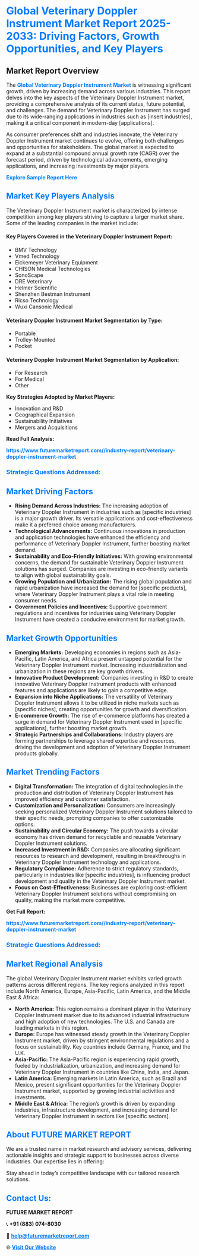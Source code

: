<h1 style="color: #007BFF;">Global Veterinary Doppler Instrument Market Report 2025-2033: Driving Factors, Growth Opportunities, and Key Players</h1>

<section id="overview">
<h2>Market Report Overview</h2>
<p>The <a href="https://www.futuremarketreport.com//industry-report/veterinary-doppler-instrument-market" style="color: #007BFF; text-decoration: none;"><strong>Global Veterinary Doppler Instrument Market</strong></a> is witnessing significant growth, driven by increasing demand across various industries. This report delves into the key aspects of the Veterinary Doppler Instrument market, providing a comprehensive analysis of its current status, future potential, and challenges. The demand for Veterinary Doppler Instrument has surged due to its wide-ranging applications in industries such as [insert industries], making it a critical component in modern-day [applications].</p>
<p>As consumer preferences shift and industries innovate, the Veterinary Doppler Instrument market continues to evolve, offering both challenges and opportunities for stakeholders. The global market is expected to expand at a substantial compound annual growth rate (CAGR) over the forecast period, driven by technological advancements, emerging applications, and increasing investments by major players.</p>
</section>

<section id="overview">
<p><a href="https://www.futuremarketreport.com//request-sample/reportId=77420" style="color: #007BFF; text-decoration: none;"><strong>Explore Sample Report Here</strong></a></p>
</section>

<section id="key-players">
<h2 style="color: #007BFF;">Market Key Players Analysis</h2>
<p>The Veterinary Doppler Instrument market is characterized by intense competition among key players striving to capture a larger market share. Some of the leading companies in the market include:</p>
<h4>Key Players Covered in the Veterinary Doppler Instrument Report:</h4>
<ul><li>BMV Technology</li><li>Vmed Technology</li><li>Eickemeyer Veterinary Equipment</li><li>CHISON Medical Technologies</li><li>SonoScape</li><li>DRE Veterinary</li><li>Helmer Scientific</li><li>Shenzhen Bestman Instrument</li><li>Ricso Technology</li><li>Wuxi Cansonic Medical</li></ul>
<h4>Veterinary Doppler Instrument Market Segmentation by Type:</h4>
<ul><li>Portable</li><li>Trolley-Mounted</li><li>Pocket</li></ul>

<h4>Veterinary Doppler Instrument Market Segmentation by Application:</h4>
<ul><li>For Research</li><li>For Medical</li><li>Other</li></ul>
<p><strong>Key Strategies Adopted by Market Players:</strong></p>
<ul>
<li>Innovation and R&D</li>
<li>Geographical Expansion</li>
<li>Sustainability Initiatives</li>
<li>Mergers and Acquisitions</li>
</ul>
</section>

<section>
<p><strong>Read Full Analysis: </strong></p><a href="https://www.futuremarketreport.com//industry-report/veterinary-doppler-instrument-market" style="color: #007BFF; text-decoration: none;"><strong>https://www.futuremarketreport.com//industry-report/veterinary-doppler-instrument-market</strong></a>
<h3 style="color: #007BFF;">Strategic Questions Addressed:</h3>
</section>

<section id="driving-factors">
<h2 style="color: #007BFF;">Market Driving Factors</h2>
<ul>
<li><strong>Rising Demand Across Industries:</strong> The increasing adoption of Veterinary Doppler Instrument in industries such as [specific industries] is a major growth driver. Its versatile applications and cost-effectiveness make it a preferred choice among manufacturers.</li>
<li><strong>Technological Advancements:</strong> Continuous innovations in production and application technologies have enhanced the efficiency and performance of Veterinary Doppler Instrument, further boosting market demand.</li>
<li><strong>Sustainability and Eco-Friendly Initiatives:</strong> With growing environmental concerns, the demand for sustainable Veterinary Doppler Instrument solutions has surged. Companies are investing in eco-friendly variants to align with global sustainability goals.</li>
<li><strong>Growing Population and Urbanization:</strong> The rising global population and rapid urbanization have increased the demand for [specific products], where Veterinary Doppler Instrument plays a vital role in meeting consumer needs.</li>
<li><strong>Government Policies and Incentives:</strong> Supportive government regulations and incentives for industries using Veterinary Doppler Instrument have created a conducive environment for market growth.</li>
</ul>
</section>

<section id="growth-opportunities">
<h2 style="color: #007BFF;">Market Growth Opportunities</h2>
<ul>
<li><strong>Emerging Markets:</strong> Developing economies in regions such as Asia-Pacific, Latin America, and Africa present untapped potential for the Veterinary Doppler Instrument market. Increasing industrialization and urbanization in these regions are key growth drivers.</li>
<li><strong>Innovative Product Development:</strong> Companies investing in R&D to create innovative Veterinary Doppler Instrument products with enhanced features and applications are likely to gain a competitive edge.</li>
<li><strong>Expansion into Niche Applications:</strong> The versatility of Veterinary Doppler Instrument allows it to be utilized in niche markets such as [specific niches], creating opportunities for growth and diversification.</li>
<li><strong>E-commerce Growth:</strong> The rise of e-commerce platforms has created a surge in demand for Veterinary Doppler Instrument used in [specific applications], further boosting market growth.</li>
<li><strong>Strategic Partnerships and Collaborations:</strong> Industry players are forming partnerships to leverage shared expertise and resources, driving the development and adoption of Veterinary Doppler Instrument products globally.</li>
</ul>
</section>

<section id="trending-factors">
<h2 style="color: #007BFF;">Market Trending Factors</h2>
<ul>
<li><strong>Digital Transformation:</strong> The integration of digital technologies in the production and distribution of Veterinary Doppler Instrument has improved efficiency and customer satisfaction.</li>
<li><strong>Customization and Personalization:</strong> Consumers are increasingly seeking personalized Veterinary Doppler Instrument solutions tailored to their specific needs, prompting companies to offer customizable options.</li>
<li><strong>Sustainability and Circular Economy:</strong> The push towards a circular economy has driven demand for recyclable and reusable Veterinary Doppler Instrument solutions.</li>
<li><strong>Increased Investment in R&D:</strong> Companies are allocating significant resources to research and development, resulting in breakthroughs in Veterinary Doppler Instrument technology and applications.</li>
<li><strong>Regulatory Compliance:</strong> Adherence to strict regulatory standards, particularly in industries like [specific industries], is influencing product development and quality in the Veterinary Doppler Instrument market.</li>
<li><strong>Focus on Cost-Effectiveness:</strong> Businesses are exploring cost-efficient Veterinary Doppler Instrument solutions without compromising on quality, making the market more competitive.</li>
</ul>
</section>

<section>
<p><strong>Get Full Report: </strong></p><a href="https://www.futuremarketreport.com//industry-report/veterinary-doppler-instrument-market" style="color: #007BFF; text-decoration: none;"><strong>https://www.futuremarketreport.com//industry-report/veterinary-doppler-instrument-market</strong></a>
<h3 style="color: #007BFF;">Strategic Questions Addressed:</h3>
</section>


<section id="regional-analysis">
<h2 style="color: #007BFF;">Market Regional Analysis</h2>
<p>The global Veterinary Doppler Instrument market exhibits varied growth patterns across different regions. The key regions analyzed in this report include North America, Europe, Asia-Pacific, Latin America, and the Middle East & Africa:</p>
<ul>
<li><strong>North America:</strong> This region remains a dominant player in the Veterinary Doppler Instrument market due to its advanced industrial infrastructure and high adoption of new technologies. The U.S. and Canada are leading markets in this region.</li>
<li><strong>Europe:</strong> Europe has witnessed steady growth in the Veterinary Doppler Instrument market, driven by stringent environmental regulations and a focus on sustainability. Key countries include Germany, France, and the U.K.</li>
<li><strong>Asia-Pacific:</strong> The Asia-Pacific region is experiencing rapid growth, fueled by industrialization, urbanization, and increasing demand for Veterinary Doppler Instrument in countries like China, India, and Japan.</li>
<li><strong>Latin America:</strong> Emerging markets in Latin America, such as Brazil and Mexico, present significant opportunities for the Veterinary Doppler Instrument market, supported by growing industrial activities and investments.</li>
<li><strong>Middle East & Africa:</strong> The region’s growth is driven by expanding industries, infrastructure development, and increasing demand for Veterinary Doppler Instrument in sectors like [specific sectors].</li>
</ul>
</section>

<footer>
<h2 style="color: #007BFF;">About FUTURE MARKET REPORT</h2>
<p>We are a trusted name in market research and advisory services, delivering actionable insights and strategic support to businesses across diverse industries. Our expertise lies in offering:</p>

<p>Stay ahead in today’s competitive landscape with our tailored research solutions.</p>

<h2 style="color: #007BFF;">Contact Us:</h2>
<p><strong>FUTURE MARKET REPORT</strong></p>
<p>📞 <strong>+91 (883) 074-8030</strong></p>
<p>📧 <strong><a href="mailto:help@futuremarketreport.com" style="color: #007BFF;">help@futuremarketreport.com</a></strong></p>
<p>🌐 <strong><a href="https://www.futuremarketreport.com/" style="color: #007BFF;">Visit Our Website</a></strong></p>
</footer>